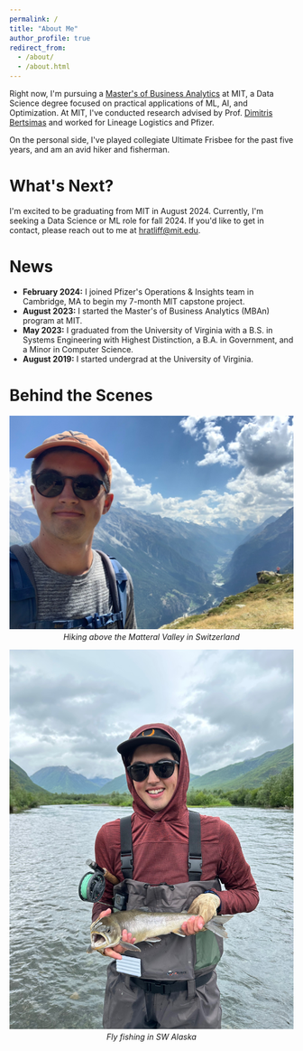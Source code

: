 ```yaml
---
permalink: /
title: "About Me"
author_profile: true
redirect_from: 
  - /about/
  - /about.html
---
```


Right now, I'm pursuing a [Master's of Business Analytics](https://mitsloan.mit.edu/master-of-business-analytics/explore-program) at MIT, a Data Science degree focused on practical applications of ML, AI, and Optimization. At MIT, I've conducted research advised by Prof. [Dimitris Bertsimas](https://www.dbertsim.mit.edu/) and worked for Lineage Logistics and Pfizer.

On the personal side, I've played collegiate Ultimate Frisbee for the past five years, and am an avid hiker and fisherman.

What's Next?
======

I'm excited to be graduating from MIT in August 2024. Currently, I'm seeking a Data Science or ML role for fall 2024. If you'd like to get in contact, please reach out to me at [hratliff@mit.edu](mailto:hratliff@mit.edu).

News
======

* **February 2024:** I joined Pfizer's Operations & Insights team in Cambridge, MA to begin my 7-month MIT capstone project.
* **August 2023:** I started the Master's of Business Analytics (MBAn) program at MIT.
* **May 2023:** I graduated from the University of Virginia with a B.S. in Systems Engineering with Highest Distinction, a B.A. in Government, and a Minor in Computer Science.
* **August 2019:** I started undergrad at the University of Virginia.

Behind the Scenes
======
<div style="text-align: center;">
  <img src="files/switzerland.jpeg" alt="Hiking in Switzerland" style="display: block; margin: 0 auto;"/>
  <p style="margin-top: 5px;"><em>Hiking above the Matteral Valley in Switzerland</em></p>
</div>

<div style="text-align: center;">
  <img src="files/alaska.jpeg" alt="Fly fishing in Alaska" style="display: block; margin: 0 auto;"/>
  <p style="margin-top: 5px;"><em>Fly fishing in SW Alaska</em></p>
</div>

<!-- 
At MIT, I conducted healthcare research advised by Prof. [Dimitris Bertsimas](https://www.dbertsim.mit.edu/), worked on supply chain forecasting for Lineage Logistics, and automated for Pfizer. -->

<!-- At MIT, I designed a system for measuring healthcare quality while advised by [Dimitris Bertsimas](), developed a revenue forecasting model for Lineage Logistics that increases visibility into product commodity trends, and built a LLM-based solution that automates knowledge transfer between R&D and manufacturing departments at Pfizer. -->